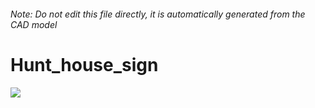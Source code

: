 ###### Note: Do not edit this file directly, it is automatically generated from the CAD model

# Hunt_house_sign

![](/project.svg)



 

